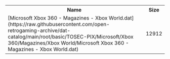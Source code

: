 <table>
<tr><th>Name</th><th>Size</th></tr>
<tr><td>
[Microsoft Xbox 360 - Magazines - Xbox World.dat](https://raw.githubusercontent.com/open-retrogaming-archive/dat-catalog/main/root/basic/TOSEC-PIX/Microsoft/Xbox 360/Magazines/Xbox World/Microsoft Xbox 360 - Magazines - Xbox World.dat)
</td><td>12912</td></tr>
</table>
